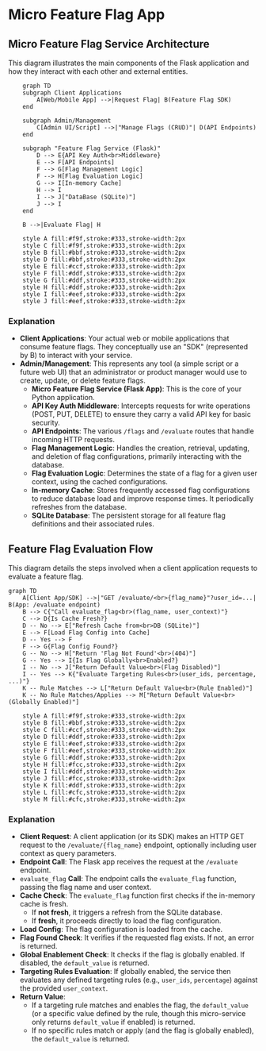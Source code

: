 
# Micro Feature Flag App

## Micro Feature Flag Service Architecture

This diagram illustrates the main components of the Flask application and how they interact with each other and external entities.

```mermaid
    graph TD
    subgraph Client Applications
        A[Web/Mobile App] -->|Request Flag| B(Feature Flag SDK)
    end

    subgraph Admin/Management
        C[Admin UI/Script] -->|"Manage Flags (CRUD)"| D(API Endpoints)
    end

    subgraph "Feature Flag Service (Flask)"
        D --> E{API Key Auth<br>Middleware}
        E --> F[API Endpoints]
        F --> G[Flag Management Logic]
        F --> H[Flag Evaluation Logic]
        G --> I[In-memory Cache]
        H --> I
        I --> J["DataBase (SQLite)"]
        J --> I
    end

    B -->|Evaluate Flag| H

    style A fill:#f9f,stroke:#333,stroke-width:2px
    style C fill:#f9f,stroke:#333,stroke-width:2px
    style B fill:#bbf,stroke:#333,stroke-width:2px
    style D fill:#bbf,stroke:#333,stroke-width:2px
    style E fill:#ccf,stroke:#333,stroke-width:2px
    style F fill:#ddf,stroke:#333,stroke-width:2px
    style G fill:#ddf,stroke:#333,stroke-width:2px
    style H fill:#ddf,stroke:#333,stroke-width:2px
    style I fill:#eef,stroke:#333,stroke-width:2px
    style J fill:#eef,stroke:#333,stroke-width:2px
```

### Explanation

* **Client Applications**: Your actual web or mobile applications that consume feature flags. They conceptually use an "SDK" (represented by B) to interact with your service.
* **Admin/Management**: This represents any tool (a simple script or a future web UI) that an administrator or product manager would use to create, update, or delete feature flags.
  * **Micro Feature Flag Service (Flask App)**: This is the core of your Python application.
  * **API Key Auth Middleware**: Intercepts requests for write operations (POST, PUT, DELETE) to ensure they carry a valid API key for basic security.
  * **API Endpoints**: The various ``/flags`` and ``/evaluate`` routes that handle incoming HTTP requests.
  * **Flag Management Logic**: Handles the creation, retrieval, updating, and deletion of flag configurations, primarily interacting with the database.
  * **Flag Evaluation Logic**: Determines the state of a flag for a given user context, using the cached configurations.
  * **In-memory Cache**: Stores frequently accessed flag configurations to reduce database load and improve response times. It periodically refreshes from the database.
  * **SQLite Database**: The persistent storage for all feature flag definitions and their associated rules.

## Feature Flag Evaluation Flow

This diagram details the steps involved when a client application requests to evaluate a feature flag.

```mermaid
graph TD
    A[Client App/SDK] -->|"GET /evaluate/<br>{flag_name}"?user_id=...| B(App: /evaluate endpoint)
    B --> C{"Call evaluate_flag<br>(flag_name, user_context)"}
    C --> D{Is Cache Fresh?}
    D -- No --> E["Refresh Cache from<br>DB (SQLite)"]
    E --> F[Load Flag Config into Cache]
    D -- Yes --> F
    F --> G{Flag Config Found?}
    G -- No --> H["Return 'Flag Not Found'<br>(404)"]
    G -- Yes --> I{Is Flag Globally<br>Enabled?}
    I -- No --> J["Return Default Value<br>(Flag Disabled)"]
    I -- Yes --> K{"Evaluate Targeting Rules<br>(user_ids, percentage, ...)"}
    K -- Rule Matches --> L["Return Default Value<br>(Rule Enabled)"]
    K -- No Rule Matches/Applies --> M["Return Default Value<br>(Globally Enabled)"]

    style A fill:#f9f,stroke:#333,stroke-width:2px
    style B fill:#bbf,stroke:#333,stroke-width:2px
    style C fill:#ccf,stroke:#333,stroke-width:2px
    style D fill:#ddf,stroke:#333,stroke-width:2px
    style E fill:#eef,stroke:#333,stroke-width:2px
    style F fill:#eef,stroke:#333,stroke-width:2px
    style G fill:#ddf,stroke:#333,stroke-width:2px
    style H fill:#fcc,stroke:#333,stroke-width:2px
    style I fill:#ddf,stroke:#333,stroke-width:2px
    style J fill:#fcc,stroke:#333,stroke-width:2px
    style K fill:#ddf,stroke:#333,stroke-width:2px
    style L fill:#cfc,stroke:#333,stroke-width:2px
    style M fill:#cfc,stroke:#333,stroke-width:2px
```

### Explanation

* **Client Request**: A client application (or its SDK) makes an HTTP GET request to the ``/evaluate/{flag_name}`` endpoint, optionally including user context as query parameters.
* **Endpoint Call**: The Flask app receives the request at the ``/evaluate`` endpoint.
* ``evaluate_flag`` **Call**: The endpoint calls the ``evaluate_flag`` function, passing the flag name and user context.
* **Cache Check**: The ``evaluate_flag`` function first checks if the in-memory cache is fresh.
  * If **not fresh**, it triggers a refresh from the SQLite database.
  * If **fresh**, it proceeds directly to load the flag configuration.
* **Load Config**: The flag configuration is loaded from the cache.
* **Flag Found Check**: It verifies if the requested flag exists. If not, an error is returned.
* **Global Enablement Check**: It checks if the flag is globally enabled. If disabled, the ``default_value`` is returned.
* **Targeting Rules Evaluation**: If globally enabled, the service then evaluates any defined targeting rules (e.g., ``user_ids``, ``percentage``) against the provided ``user_context``.
* **Return Value**:
  * If a targeting rule matches and enables the flag, the ``default_value`` (or a specific value defined by the rule, though this micro-service only returns ``default_value`` if enabled) is returned.
  * If no specific rules match or apply (and the flag is globally enabled), the ``default_value`` is returned.
